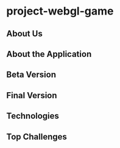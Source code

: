 # project-webgl-game

## About Us

## About the Application

## Beta Version 

## Final Version

## Technologies

## Top Challenges
